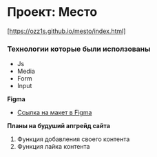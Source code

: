 # Проект: Место
[https://ozz1s.github.io/mesto/index.html]
### Технологии которые были исползованы 

* Js
* Media
* Form
* Input

**Figma**

* [Ссылка на макет в Figma](https://www.figma.com/file/2cn9N9jSkmxD84oJik7xL7/JavaScript.-Sprint-4?node-id=0%3A1)

**Планы на будуший апгрейд сайта**
1. Функция добавления своего контента
2. Функция лайка контента

